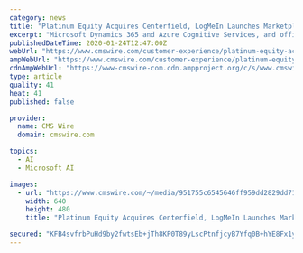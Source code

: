 ```yaml
---
category: news
title: "Platinum Equity Acquires Centerfield, LogMeIn Launches Marketplace, More News"
excerpt: "Microsoft Dynamics 365 and Azure Cognitive Services, and officials promised more information about these upcoming integrations later this year. Headquartered in Daly City, Calif., Genesys has more ..."
publishedDateTime: 2020-01-24T12:47:00Z
webUrl: "https://www.cmswire.com/customer-experience/platinum-equity-acquires-centerfield-logmein-launches-marketplace-more-news/"
ampWebUrl: "https://www.cmswire.com/customer-experience/platinum-equity-acquires-centerfield-logmein-launches-marketplace-more-news/amp/"
cdnAmpWebUrl: "https://www-cmswire-com.cdn.ampproject.org/c/s/www.cmswire.com/customer-experience/platinum-equity-acquires-centerfield-logmein-launches-marketplace-more-news/amp/"
type: article
quality: 41
heat: 41
published: false

provider:
  name: CMS Wire
  domain: cmswire.com

topics:
  - AI
  - Microsoft AI

images:
  - url: "https://www.cmswire.com/~/media/951755c6545646ff959dd2829dd71ecd.jpg?mw=1024&hash=90E8FD4CBF33B2AD8D5DCEEF05E2F15103D67212"
    width: 640
    height: 480
    title: "Platinum Equity Acquires Centerfield, LogMeIn Launches Marketplace, More News"

secured: "KFB4svfrbPuHd9by2fwtsEb+jTh8KP0T89yLscPtnfjcyB7Yfq0B+hYE8Fx1yk2p3FpthO8hgtVfBncrGY7t4/baH4tdyHz2LFRxTlLb0Vw4LY5Wv5hm/W4f6FKi4sXaih02Mk2uLe1v99BvcfvzbL0Byz2MB6Ob6a73jdAiJKQGcP7a/PMLOEEa8XI0cire2TrsOCeGX8kX5+0x/1R+ZhsYrGt6E01P2/sm5IRo46NUNXgwu2Om2StrBdcEiQ+cAQ39zqAGGosmXC8maGL91UyU9Z9PhdVMF4jV8WUR7D9l3VvzEppNcZPJUvvU6tgt;P6qTVNth5qWCysfvGMfD8w=="
---
```


